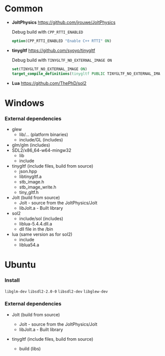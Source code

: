 # Common

* **JoltPhysics** https://github.com/jrouwe/JoltPhysics

  Debug build with `CPP_RTTI_ENABLED`
  ```CMake
  option(CPP_RTTI_ENABLED "Enable C++ RTTI" ON)
  ```

* **tinygltf** https://github.com/syoyo/tinygltf

  Debug build with `TINYGLTF_NO_EXTERNAL_IMAGE ON`
  ```CMake
  set(TINYGLTF_NO_EXTERNAL_IMAGE ON)
  target_compile_definitions(tinygltf PUBLIC TINYGLTF_NO_EXTERNAL_IMAGE)
  ```
  
* **Lua** https://github.com/ThePhD/sol2
  

# Windows

### External dependencies

* glew
  * lib/... (platform binaries)
  * include/GL (includes)
* glm/glm (includes)
* SDL2/x86_64-w64-mingw32
    * lib
    * include
* tinygltf (include files, build from source)
  * json.hpp
  * libtinygltf.a
  * stb_image.h
  * stb_image_write.h
  * tiny_gltf.h
* Jolt (build from source)
  * Jolt - source from the JoltPhysics/Jolt
  * libJolt.a - Built library
* sol2
  * include/sol (includes)
  * liblua-5.4.4.dll.a
  * dll file in the /bin
* lua (same version as for sol2)
  * include
  * liblua54.a
  
# Ubuntu

### Install

`libglm-dev`
`libsdl2-2.0-0`
`libsdl2-dev`
`libglew-dev`

### External dependencies
* Jolt (build from source)
  * Jolt - source from the JoltPhysics/Jolt
  * libJolt.a - Built library

* tinygltf (include files, build from source)
  * build (libs)
